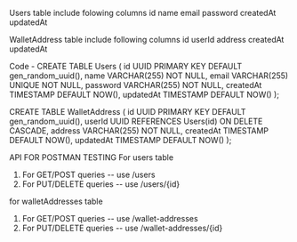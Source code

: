 Users table include folowing columns
  id 
  name 
  email
  password 
  createdAt
  updatedAt

WalletAddress table include following columns
  id
  userId 
  address
  createdAt
  updatedAt 


Code - 
CREATE TABLE Users (
    id UUID PRIMARY KEY DEFAULT gen_random_uuid(),
    name VARCHAR(255) NOT NULL,
    email VARCHAR(255) UNIQUE NOT NULL,
    password VARCHAR(255) NOT NULL,
    createdAt TIMESTAMP DEFAULT NOW(),
    updatedAt TIMESTAMP DEFAULT NOW()
);

CREATE TABLE WalletAddress (
    id UUID PRIMARY KEY DEFAULT gen_random_uuid(),
    userId UUID REFERENCES Users(id) ON DELETE CASCADE,
    address VARCHAR(255) NOT NULL,
    createdAt TIMESTAMP DEFAULT NOW(),
    updatedAt TIMESTAMP DEFAULT NOW()
);


API FOR POSTMAN TESTING
For users table
1) For GET/POST queries -- use /users
2) For PUT/DELETE queries -- use /users/{id}

for walletAddresses table 
1) For GET/POST queries -- use /wallet-addresses
2) For PUT/DELETE queries -- use /wallet-addresses/{id}


